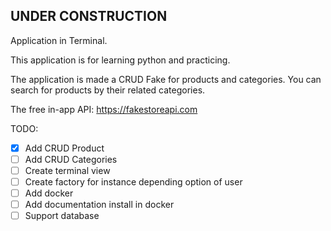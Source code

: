 UNDER CONSTRUCTION
------------------
Application in Terminal.

This application is for learning python and practicing.

The application is made a CRUD Fake for products and categories. 
You can search for products by their related categories.

The free in-app API: https://fakestoreapi.com

TODO:
- [X] Add CRUD Product
- [ ] Add CRUD Categories
- [ ] Create terminal view
- [ ] Create factory for instance depending option of user
- [ ] Add docker
- [ ] Add documentation install in docker
- [ ] Support database